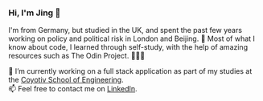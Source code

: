 ### Hi, I'm Jing 👋

I'm from Germany, but studied in the UK, and spent the past few years working on policy and political risk in London and Beijing. 🌆 Most of what I know about code, I learned through self-study, with the help of amazing resources such as The Odin Project. 👩🏻‍💻 

🔭 I’m currently working on a full stack application as part of my studies at the [Coyotiv School of Engineering](https://www.coyotiv.com/school-of-software-engineering/). <br>
📫 Feel free to contact me on [LinkedIn](https://www.linkedin.com/in/hujingjing/). <br>


<!--
**jingjing142/jingjing142** is a ✨ _special_ ✨ repository because its `README.md` (this file) appears on your GitHub profile.

Here are some ideas to get you started:

- 🔭 I’m currently working on ...
- 🌱 I’m currently learning ...
- 👯 I’m looking to collaborate on ...
- 🤔 I’m looking for help with ...
- 💬 Ask me about ...
- 📫 How to reach me: ...
- 😄 Pronouns: ...
- ⚡ Fun fact: ...
-->
